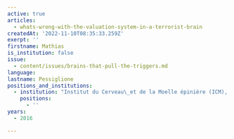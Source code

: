```yaml
---
active: true
articles:
  - whats-wrong-with-the-valuation-system-in-a-terrorist-brain
createdAt: '2022-11-10T08:35:33.259Z'
exerpt: ''
firstname: Mathias
is_institution: false
issue:
  - content/issues/brains-that-pull-the-triggers.md
language:
lastname: Pessiglione
positions_and_institutions:
  - institution: "Institut du Cerveau\_et de la Moelle épinière (ICM), France"
    positions:
      - ''
years:
  - 2016

---
```

